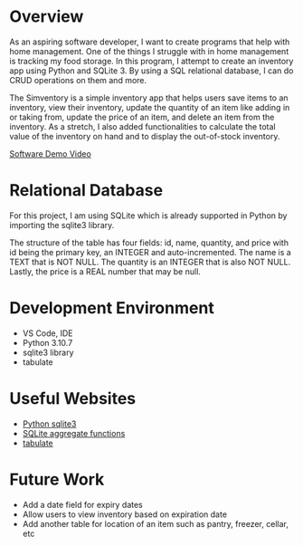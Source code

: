 # Overview

As an aspiring software developer, I want to create programs that help with home management. One of the things I struggle with in home management is tracking my food storage. In this program, I attempt to create an inventory app using Python and SQLite 3. By using a SQL relational database, I can do CRUD operations on them and more. 

The Simventory is a simple inventory app that helps users save items to an inventory, view their inventory, update the quantity of an item like adding in or taking from, update the price of an item, and delete an item from the inventory. As a stretch, I also added functionalities to calculate the total value of the inventory on hand and to display the out-of-stock inventory.

[Software Demo Video](http://youtube.com)

# Relational Database

For this project, I am using SQLite which is already supported in Python by importing the sqlite3 library.

The structure of the table has four fields: id, name, quantity, and price with id being the primary key, an INTEGER and auto-incremented. The name is a TEXT that is NOT NULL. The quantity is an INTEGER that is also NOT NULL. Lastly, the price is a REAL number that may be null.

# Development Environment

- VS Code, IDE
- Python 3.10.7
- sqlite3 library
- tabulate

# Useful Websites

- [Python sqlite3](https://docs.python.org/3.8/library/sqlite3.html)
- [SQLite aggregate functions](https://www.sqlitetutorial.net/sqlite-aggregate-functions/)
- [tabulate](https://pypi.org/project/tabulate/)

# Future Work

- Add a date field for expiry dates
- Allow users to view inventory based on expiration date
- Add another table for location of an item such as pantry, freezer, cellar, etc
